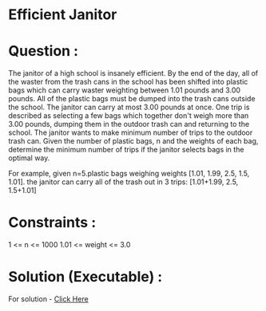 # Efficient Janitor

# Question :
  The janitor of a high school is insanely efficient. By the end of the day, all of the waster from the trash cans in the school has been shifted into plastic bags which can carry
  waster weighting between 1.01 pounds and 3.00 pounds. All of the plastic bags must be dumped into the trash cans outside the school. The janitor can carry at most 3.00 pounds at
  once. One trip is described as selecting a few bags which together don't weigh more than 3.00 pounds, dumping them in the outdoor trash can and returning to the school. The
  janitor wants to make minimum number of trips to the outdoor trash can. Given the number of plastic bags, n and the weights of each bag, determine the minimum number of trips if
  the janitor selects bags in the optimal way.

  For example, given n=5.plastic bags weighing weights [1.01, 1.99, 2.5, 1.5, 1.01]. the janitor can carry all of the trash out in 3 trips:
  [1.01+1.99, 2.5, 1.5+1.01]

# Constraints :
  1 <= n <= 1000
  1.01 <= weight <= 3.0

# Solution (Executable) :
  For solution - [Click Here](https://onecompiler.com/python/3wvq32kec)
